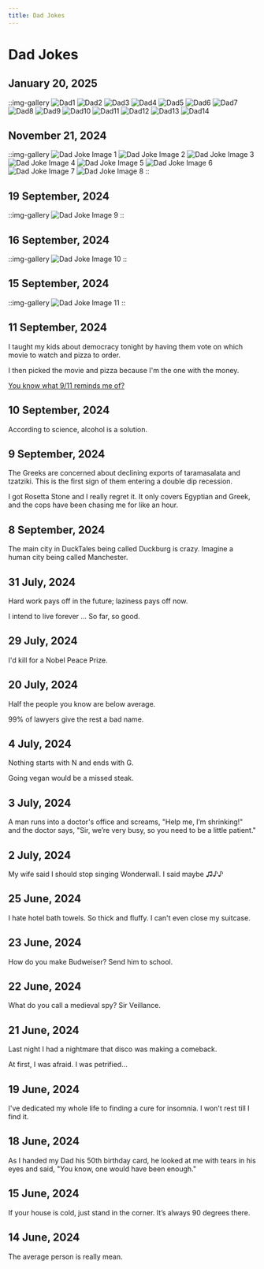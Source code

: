 ```yaml
---
title: Dad Jokes
---
```


# Dad Jokes

## January 20, 2025

::img-gallery
![Dad1](https://i.imgur.com/ldXVmIS.png)
![Dad2](https://i.imgur.com/Wt7mCDX.png)
![Dad3](https://i.imgur.com/A18guLx.png)
![Dad4](https://i.imgur.com/0dGM9V3.png)
![Dad5](https://i.imgur.com/0eI00r1.png)
![Dad6](https://i.imgur.com/rH2yur2.png)
![Dad7](https://i.imgur.com/3v07xjF.png)
![Dad8](https://i.imgur.com/HomYnNS.png)
![Dad9](https://i.imgur.com/ol5zCiw.png)
![Dad10](https://i.imgur.com/q7zXGil.png)
![Dad11](https://i.imgur.com/mdxQg0Y.png)
![Dad12](https://i.imgur.com/7y3Pl8m.png)
![Dad13](https://i.imgur.com/h9tdwlH.png)
![Dad14](https://i.imgur.com/SG6nM0Q.png)


## November 21, 2024

::img-gallery
![Dad Joke Image 1](https://imgur.com/U5xi12h.png)
![Dad Joke Image 2](https://imgur.com/ObTvq7F.png)
![Dad Joke Image 3](https://imgur.com/y6puiOM.png)
![Dad Joke Image 4](https://imgur.com/yuiyixu.png)
![Dad Joke Image 5](https://imgur.com/A1G7OGX.png)
![Dad Joke Image 6](https://imgur.com/ME1KedT.png)
![Dad Joke Image 7](https://imgur.com/MoYAzXE.png)
![Dad Joke Image 8](https://imgur.com/VkNnMFo.png)
::

## 19 September, 2024

::img-gallery
![Dad Joke Image 9](https://i.imgur.com/4kZngvf.png)
::

## 16 September, 2024

::img-gallery
![Dad Joke Image 10](https://i.imgur.com/kZHzro3.png)
::

## 15 September, 2024

::img-gallery
![Dad Joke Image 11](https://i.imgur.com/T6t7NxM.png)
::

## 11 September, 2024

I taught my kids about democracy tonight by having them vote on which movie to watch and pizza to order.

I then picked the movie and pizza because I'm the one with the money.

[You know what 9/11 reminds me of?](https://youtu.be/X32ibU59XRU)

## 10 September, 2024

According to science, alcohol is a solution.

## 9 September, 2024

The Greeks are concerned about declining exports of taramasalata and tzatziki. This is the first sign of them entering a double dip recession.

I got Rosetta Stone and I really regret it. It only covers Egyptian and Greek, and the cops have been chasing me for like an hour.

## 8 September, 2024

The main city in DuckTales being called Duckburg is crazy. Imagine a human city being called Manchester.

## 31 July, 2024

Hard work pays off in the future; laziness pays off now.

I intend to live forever ... So far, so good.

## 29 July, 2024

I'd kill for a Nobel Peace Prize.

## 20 July, 2024

Half the people you know are below average.

99% of lawyers give the rest a bad name.

## 4 July, 2024

Nothing starts with N and ends with G.

Going vegan would be a missed steak.

## 3 July, 2024

A man runs into a doctor's office and screams, "Help me, I’m shrinking!" and the doctor says, "Sir, we’re very busy, so you need to be a little patient."

## 2 July, 2024

My wife said I should stop singing Wonderwall. I said maybe ♫♪♪

## 25 June, 2024

I hate hotel bath towels. So thick and fluffy. I can't even close my suitcase.

## 23 June, 2024

How do you make Budweiser? Send him to school.

## 22 June, 2024

What do you call a medieval spy? Sir Veillance.

## 21 June, 2024

Last night I had a nightmare that disco was making a comeback.

At first, I was afraid. I was petrified...

## 19 June, 2024

I've dedicated my whole life to finding a cure for insomnia. I won't rest till I find it.

## 18 June, 2024

As I handed my Dad his 50th birthday card, he looked at me with tears in his eyes and said, "You know, one would have been enough."

## 15 June, 2024

If your house is cold, just stand in the corner. It’s always 90 degrees there.

## 14 June, 2024

The average person is really mean.
